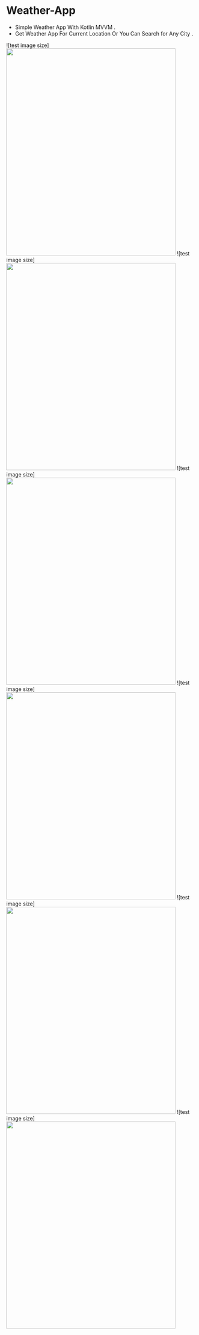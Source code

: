 # Weather-App 
- Simple Weather App With Kotlin MVVM .
- Get Weather App For Current Location Or You Can Search for Any City .


![test image size]<img src="https://user-images.githubusercontent.com/65457778/171637976-77e4364f-5657-421f-a881-a8a8a2a3337e.jpg" width="450" height="550">
![test image size]<img src="https://user-images.githubusercontent.com/65457778/171638258-272e227c-9db7-4dd4-bdfe-aded20c83d74.jpg" width="450" height="550">
![test image size]<img src="https://user-images.githubusercontent.com/65457778/171637907-614322ed-09d9-4f7c-926d-377035e60553.jpg" width="450" height="550">
![test image size]<img src="https://user-images.githubusercontent.com/65457778/171637907-614322ed-09d9-4f7c-926d-377035e60553.jpg" width="450" height="550">
![test image size]<img src="https://user-images.githubusercontent.com/65457778/171638163-c6615ed1-4737-49bd-b783-2502a9de7999.jpg" width="450" height="550">
![test image size]<img src="https://user-images.githubusercontent.com/65457778/171637730-d3bb6327-ee8a-4ec1-8ae3-35d965a80dcc.jpg" width="450" height="550">

